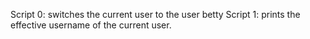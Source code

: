 Script 0: switches the current user to the user betty
Script 1: prints the effective username of the current user.
